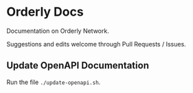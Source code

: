 # Orderly Docs

Documentation on Orderly Network.

Suggestions and edits welcome through Pull Requests / Issues.

## Update OpenAPI Documentation

Run the file `./update-openapi.sh`.
